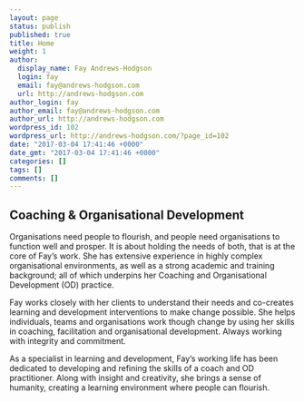 ```yaml
---
layout: page
status: publish
published: true
title: Home
weight: 1
author:
  display_name: Fay Andrews-Hodgson
  login: fay
  email: fay@andrews-hodgson.com
  url: http://andrews-hodgson.com
author_login: fay
author_email: fay@andrews-hodgson.com
author_url: http://andrews-hodgson.com
wordpress_id: 102
wordpress_url: http://andrews-hodgson.com/?page_id=102
date: "2017-03-04 17:41:46 +0000"
date_gmt: "2017-03-04 17:41:46 +0000"
categories: []
tags: []
comments: []
---
```


<h2>Coaching &amp; Organisational Development</h2>
<p>Organisations need people to flourish, and people need organisations to function well and prosper.  It is about holding the needs of both, that is at the core of Fay’s work.  She has extensive experience in highly complex organisational environments, as well as a strong academic and training background; all of which underpins her Coaching and Organisational Development (OD) practice.</p>
<p>Fay works closely with her clients to understand their needs and co-creates learning and development interventions to make change possible. She helps individuals, teams and organisations work though change by using her skills in coaching, facilitation and organisational development.  Always working with integrity and commitment.</p>
<p>As a specialist in learning and development, Fay’s working life has been dedicated to developing and refining the skills of a coach and OD practitioner. Along with insight and creativity, she brings a sense of humanity, creating a learning environment where people can flourish.</p>
